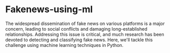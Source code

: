 # Fakenews-using-ml
The widespread dissemination of fake news on various platforms is a major concern, leading to social conflicts and damaging long-established relationships. Addressing this issue is critical, and much research has been devoted to detecting and classifying fake news. Here, we'll tackle this challenge using machine learning techniques in Python.
